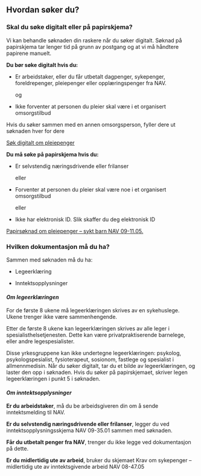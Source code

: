 ## Hvordan søker du?

### Skal du søke digitalt eller på papirskjema?

Vi kan behandle søknaden din raskere når du søker digitalt. Søknad på papirskjema tar lenger tid på grunn av postgang og at vi må håndtere papirene manuelt.

**Du bør søke digitalt hvis du:**

- Er arbeidstaker, eller du får utbetalt dagpenger, sykepenger, foreldrepenger, pleiepenger eller opplæringspenger fra NAV.

  og

- Ikke forventer at personen du pleier skal være i et organisert omsorgstilbud

Hvis du søker sammen med en annen omsorgsperson, fyller dere ut søknaden hver for dere

[Søk digitalt om pleiepenger](http://www.nav.no)

**Du må søke på papirskjema hvis du:**

- Er selvstendig næringsdrivende eller frilanser

  eller

- Forventer at personen du pleier skal være noe i et organisert omsorgstilbud

  eller

- Ikke har elektronisk ID. Slik skaffer du deg elektronisk ID

[Papirsøknad om pleiepenger – sykt barn NAV 09-11.05.](http://www.nav.no)

### Hvilken dokumentasjon må du ha?

Sammen med søknaden må du ha:

- Legeerklæring

- Inntektsopplysninger

#### _Om legeerklæringen_

For de første 8 ukene må legeerklæringen skrives av en sykehuslege. Ukene trenger ikke være sammenhengende.

Etter de første 8 ukene kan legeerklæringen skrives av alle leger i spesialisthelsetjenesten. Dette kan være privatpraktiserende barnelege, eller andre legespesialister.

Disse yrkesgruppene kan ikke undertegne legeerklæringen: psykolog, psykologspesialist, fysioterapeut, sosionom, fastlege og spesialist i allmennmedisin. Når du søker digitalt, tar du et bilde av legeerklæringen, og laster den opp i søknaden. Hvis du søker på papirskjemaet, skriver legen legeerklæringen i punkt 5 i søknaden.

#### _Om inntektsopplysninger_

**Er du arbeidstaker**, må du be arbeidsgiveren din om å sende inntektsmelding til NAV.

**Er du selvstendig næringsdrivende eller frilanser**, legger du ved inntektsopplysningsskjema NAV 09-35.01 sammen med søknaden.

**Får du utbetalt penger fra NAV**, trenger du ikke legge ved dokumentasjon på dette.

**Er du midlertidig ute av arbeid**, bruker du skjemaet Krav om sykepenger – midlertidig ute av inntektsgivende arbeid NAV 08-47.05
